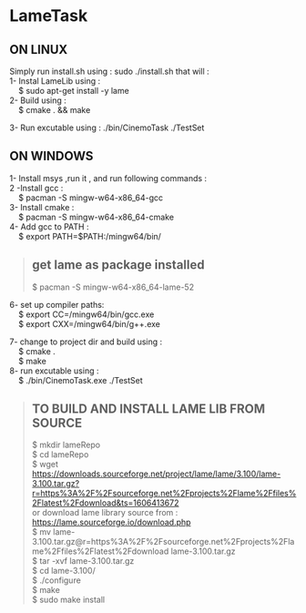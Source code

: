 # LameTask

## ON LINUX ##
Simply run install.sh using : sudo ./install.sh that will : <br/>
1- Instal LameLib using : <br/>
&nbsp;&nbsp;&nbsp;&nbsp;$ sudo apt-get install -y lame <br/>
2- Build using : <br/>
&nbsp;&nbsp;&nbsp;&nbsp;$ cmake . && make <br/>

3- Run excutable using : ./bin/CinemoTask ./TestSet

## ON WINDOWS ##
1- Install msys ,run it , and run following commands :<br/>
2 -Install gcc : <br/>
&nbsp;&nbsp;&nbsp;&nbsp;$ pacman -S mingw-w64-x86_64-gcc <br/>
3- Install cmake : <br/>
&nbsp;&nbsp;&nbsp;&nbsp;$ pacman -S mingw-w64-x86_64-cmake <br/>
4- Add gcc to PATH : <br/>
&nbsp;&nbsp;&nbsp;&nbsp;$ export PATH=$PATH:/mingw64/bin/ <br/>

> ## get lame as package installed <br/>
>  $ pacman -S mingw-w64-x86_64-lame-52 <br/>

6- set up compiler paths: <br/>
&nbsp;&nbsp;&nbsp;&nbsp;$ export CC=/mingw64/bin/gcc.exe <br/>
&nbsp;&nbsp;&nbsp;&nbsp;$ export CXX=/mingw64/bin/g++.exe <br/>

7- change to project dir and build using : <br/>
&nbsp;&nbsp;&nbsp;&nbsp;$ cmake . <br/>
&nbsp;&nbsp;&nbsp;&nbsp;$ make <br/>
8- run excutable using : <br/>
&nbsp;&nbsp;&nbsp;&nbsp;$ ./bin/CinemoTask.exe ./TestSet<br/>

> ## TO BUILD AND INSTALL LAME LIB FROM SOURCE 
>$ mkdir lameRepo <br/>
$ cd lameRepo<br/>
$ wget https://downloads.sourceforge.net/project/lame/lame/3.100/lame-3.100.tar.gz?r=https%3A%2F%2Fsourceforge.net%2Fprojects%2Flame%2Ffiles%2Flatest%2Fdownload&ts=1606413672 <br/> or download lame library source from : https://lame.sourceforge.io/download.php <br/> 
$ mv lame-3.100.tar.gz@r=https%3A%2F%2Fsourceforge.net%2Fprojects%2Flame%2Ffiles%2Flatest%2Fdownload lame-3.100.tar.gz <br/>
$ tar -xvf lame-3.100.tar.gz <br/>
$ cd lame-3.100/ <br/>
$ ./configure <br/>
$ make <br/>
$ sudo make install





